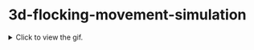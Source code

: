 # 3d-flocking-movement-simulation

<details>
   <summary>Click to view the gif.</summary>
   test
   ![test](https://github.com/EmreNtm/3d-flocking-movement-simulation/blob/master/Balls/images/GIF.gif)
<details>
